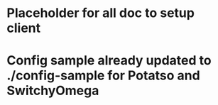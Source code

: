 # Placeholder for all doc to setup client
# Config sample already updated to ./config-sample for Potatso and SwitchyOmega